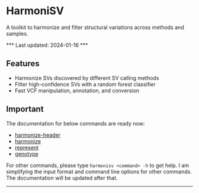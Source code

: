 # HarmoniSV

A toolkit to harmonize and filter structural variations across methods and samples.

*** Last updated: 2024-01-16 ***

## Features
- Harmonize SVs discovered by different SV calling methods
- Filter high-confidence SVs with a random forest classifier
- Fast VCF manipulation, annotation, and conversion

## Important
The documentation for below commands are ready now:

- [harmonize-header]
- [harmonize]
- [represent]
- [genotype]

For other commands, please type `harmonisv <command> -h` to get help. I am simplifying the input format and command line options for other commands. The documentation will be updated after that.

----
[harmonize]: VCF_manipulation/harmonize.md
[harmonize-header]: VCF_manipulation/harmonize_header.md
[sample2pop]: VCF_manipulation/sample2pop.md
[intersect]: VCF_manipulation/intersect.md
[represent]: SV_analysis/represent.md
[genotype]: SV_analysis/genotype.md
[filter]: SV_analysis/filter.md
[concordance]: SV_analysis/concordance.md